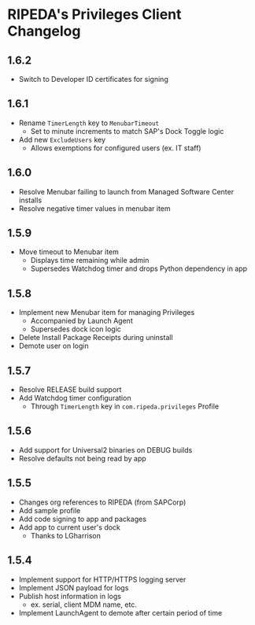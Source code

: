 # RIPEDA's Privileges Client Changelog

## 1.6.2
- Switch to Developer ID certificates for signing

## 1.6.1
- Rename `TimerLength` key to `MenubarTimeout`
  - Set to minute increments to match SAP's Dock Toggle logic
- Add new `ExcludeUsers` key
  - Allows exemptions for configured users (ex. IT staff)

## 1.6.0
- Resolve Menubar failing to launch from Managed Software Center installs
- Resolve negative timer values in menubar item

## 1.5.9
- Move timeout to Menubar item
  - Displays time remaining while admin
  - Supersedes Watchdog timer and drops Python dependency in app

## 1.5.8
- Implement new Menubar item for managing Privileges
  - Accompanied by Launch Agent
  - Supersedes dock icon logic
- Delete Install Package Receipts during uninstall
- Demote user on login

## 1.5.7
- Resolve RELEASE build support
- Add Watchdog timer configuration
  - Through `TimerLength` key in `com.ripeda.privileges` Profile

## 1.5.6
- Add support for Universal2 binaries on DEBUG builds
- Resolve defaults not being read by app

## 1.5.5
- Changes org references to RIPEDA (from SAPCorp)
- Add sample profile
- Add code signing to app and packages
- Add app to current user's dock
  - Thanks to LGharrison

## 1.5.4
- Implement support for HTTP/HTTPS logging server
- Implement JSON payload for logs
- Publish host information in logs
  - ex. serial, client MDM name, etc.
- Implement LaunchAgent to demote after certain period of time